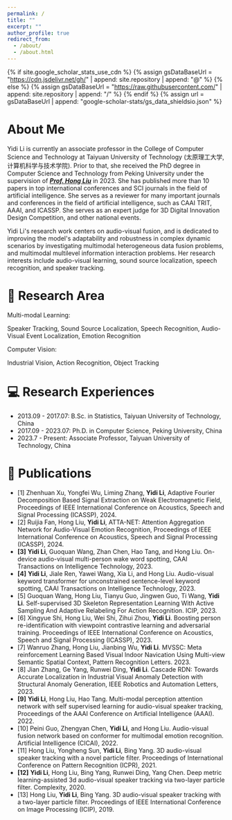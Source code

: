 ```yaml
---
permalink: /
title: ""
excerpt: ""
author_profile: true
redirect_from: 
  - /about/
  - /about.html
---
```


{% if site.google_scholar_stats_use_cdn %}
{% assign gsDataBaseUrl = "https://cdn.jsdelivr.net/gh/" | append: site.repository | append: "@" %}
{% else %}
{% assign gsDataBaseUrl = "https://raw.githubusercontent.com/" | append: site.repository | append: "/" %}
{% endif %}
{% assign url = gsDataBaseUrl | append: "google-scholar-stats/gs_data_shieldsio.json" %}

<span class='anchor' id='about-me'></span>

# **About Me**

Yidi Li is currently an associate professor in the College of Computer Science and Technology at Taiyuan University of Technology (太原理工大学, 计算机科学与技术学院). Prior to that, she received the PhD degree in Computer Science and Technology from Peking University under the supervision of ***[Prof. Hong Liu](https://robotics.pkusz.edu.cn)*** in 2023. She has published more than 10 papers in top international conferences and SCI journals in the field of artificial intelligence. She serves as a reviewer for many important journals and conferences in the field of artificial intelligence, such as CAAI TRIT, AAAI, and ICASSP. She serves as an expert judge for 3D Digital Innovation Design Competition, and other national events.

 

Yidi Li's research work centers on audio-visual fusion, and is dedicated to improving the model's adaptability and robustness in complex dynamic scenarios by investigating multimodal heterogeneous data fusion problems, and multimodal multilevel information interaction problems. Her research interests include audio-visual learning, sound source localization, speech recognition, and speaker tracking.

# 📜 Research Area
Multi-modal Learning: 

Speaker Tracking, Sound Source Localization, Speech Recognition, Audio-Visual Event Localization, Emotion Recognition

Computer Vision:

Industrial Vision, Action Recognition, Object Tracking


# 💻 Research Experiences
- 2013.09 - 2017.07: B.Sc. in Statistics, Taiyuan University of Technology, China
- 2017.09 - 2023.07: Ph.D. in Computer Science, Peking University, China
- 2023.7 - Present: Associate Professor, Taiyuan University of Technology, China


# 📝 Publications 

- [1] Zhenhuan Xu, Yongfei Wu, Liming Zhang, **Yidi Li**, Adaptive Fourier Decomposition Based Signal Extraction on Weak Electromagnetic Field, Proceedings of IEEE International Conference on Acoustics, Speech and Signal Processing (ICASSP), 2024. 
- [2] Ruijia Fan, Hong Liu, **Yidi Li**, ATTA-NET: Attention Aggregation Network for Audio-Visual Emotion Recognition, Proceedings of IEEE International Conference on Acoustics, Speech and Signal Processing (ICASSP), 2024. 
- **[3]** **Yidi Li**, Guoquan Wang, Zhan Chen, Hao Tang, and Hong Liu. On-device audio-visual multi-person wake word spotting, CAAI Transactions on Intelligence Technology, 2023. 
- **[4]** **Yidi Li**, Jiale Ren, Yawei Wang, Xia Li, and Hong Liu. Audio-visual keyword transformer for unconstrained sentence-level keyword spotting, CAAI Transactions on Intelligence Technology, 2023.
- [5] Guoquan Wang, Hong Liu, Tianyu Guo, Jingwen Guo, Ti Wang, **Yidi Li**. Self-supervised 3D Skeleton Representation Learning With Active Sampling And Adaptive Relabeling For Action Recognition. ICIP, 2023. 
- [6] Xingyue Shi, Hong Liu, Wei Shi, Zihui Zhou, **Yidi Li**. Boosting person re-identification with viewpoint contrastive learning and adversarial training. Proceedings of IEEE International Conference on Acoustics, Speech and Signal Processing (ICASSP), 2023. 
- [7] Wanruo Zhang, Hong Liu, Jianbing Wu, **Yidi Li**. MVSSC: Meta reinforcement Learning Based Visual lndoor Navication Using Multi-view Semantic Spatial Context, Pattern Recognition Letters. 2023. 
- [8] Jian Zhang, Ge Yang, Runwei Ding, **Yidi Li**. Cascade RDN: Towards Accurate Localization in Industrial Visual Anomaly Detection with Structural Anomaly Generation, IEEE Robotics and Automation Letters, 2023.
- **[9]** **Yidi Li**, Hong Liu, Hao Tang. Multi-modal perception attention network with self supervised learning for audio-visual speaker tracking, Proceedings of the AAAI Conference on Artificial Intelligence (AAAI). 2022. 
- [10] Peini Guo, Zhengyan Chen, **Yidi Li**, and Hong Liu. Audio-visual fusion network based on conformer for multimodal emotion recognition. Artificial Intelligence (CICAI), 2022.
- [11] Hong Liu, Yongheng Sun, **Yidi Li**, Bing Yang. 3D audio-visual speaker tracking with a novel particle filter. Proceedings of International Conference on Pattern Recognition (ICPR), 2021.
- **[12]** **Yidi Li**, Hong Liu, Bing Yang, Runwei Ding, Yang Chen. Deep metric learning-assisted 3d audio-visual speaker tracking via two-layer particle filter. Complexity, 2020.
- [13] Hong Liu, **Yidi Li**, Bing Yang. 3D audio-visual speaker tracking with a two-layer particle filter. Proceedings of IEEE International Conference on Image Processing (ICIP), 2019. 





<!-- Google Analytics -->
<script async src="https://catherine-qian.github.io/"></script>
<script>
  window.dataLayer = window.dataLayer || [];
  function gtag(){dataLayer.push(arguments);}
  gtag('js', new Date());

  gtag('config', 'GA_MEASUREMENT_ID');
</script>
<!-- End Google Analytics -->



